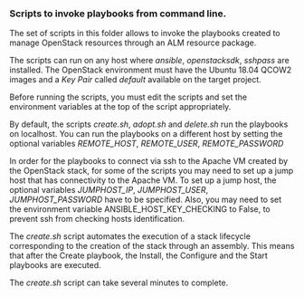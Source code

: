 ### Scripts to invoke playbooks from command line.

The set of scripts in this folder allows to invoke the playbooks created to manage OpenStack resources through an ALM resource package.

The scripts can run on any host where *ansible*, *openstacksdk*, *sshpass* are installed.
The OpenStack environment must have the Ubuntu 18.04 QCOW2 images and a *Key Pair* called *default* available on the target project.

Before running the scripts, you must edit the scripts and set the environment variables at the top of the script appropriately.

By default, the scripts *create.sh*, *adopt.sh* and *delete.sh* run the playbooks on localhost. You can run the playbooks on a different host by setting the optional variables *REMOTE_HOST*, *REMOTE_USER*, *REMOTE_PASSWORD*

In order for the playbooks to connect via ssh to the Apache VM created by the OpenStack stack, for some of the scripts you may need to set up a jump host that has connectivity to the Apache VM.
To set up a jump host, the optional variables *JUMPHOST_IP*, *JUMPHOST_USER*, *JUMPHOST_PASSWORD* have to be specified.
Also, you may need to set the environment variable ANSIBLE_HOST_KEY_CHECKING to False, to prevent ssh from checking hosts identification.

The *create.sh* script automates the execution of a stack lifecycle corresponding to the creation of the stack through an assembly. This means that after the Create playbook, the Install, the Configure and the Start playbooks are executed.

The *create.sh* script can take several minutes to complete.